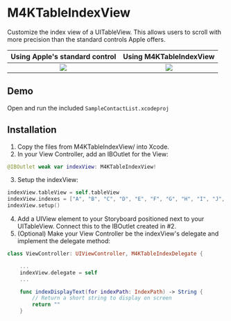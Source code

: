 # M4KTableIndexView
Customize the index view of a UITableView. This allows users to scroll with more precision than the standard controls Apple offers.


Using Apple's standard control | Using M4KTableIndexView
:-------------------------:|:-------------------------:
![](https://s3.amazonaws.com/stephenlindauer/blogs/table-index-view/index-old.gif) | ![](https://s3.amazonaws.com/stephenlindauer/blogs/table-index-view/new+index.gif)

## Demo
Open and run the included `SampleContactList.xcodeproj`

## Installation

1. Copy the files from M4KTableIndexView/ into Xcode.
2. In your View Controller, add an IBOutlet for the View:

```swift
@IBOutlet weak var indexView: M4KTableIndexView!
```

3. Setup the indexView:

```swift
indexView.tableView = self.tableView
indexView.indexes = ["A", "B", "C", "D", "E", "F", "G", "H", "I", "J", "K", "L", "M", "N", "O", "P", "Q", "R", "S", "T", "U", "V", "W", "X", "Y", "Z"]
indexView.setup()
```

4. Add a UIView element to your Storyboard positioned next to your UITableView. Connect this to the IBOutlet created in #2.
5. (Optional) Make your View Controller be the indexView's delegate and implement the delegate method:

```swift
class ViewController: UIViewController, M4KTableIndexDelegate {

	...
	indexView.delegate = self
	...

	func indexDisplayText(for indexPath: IndexPath) -> String {
		// Return a short string to display on screen
		return ""
	}
```
